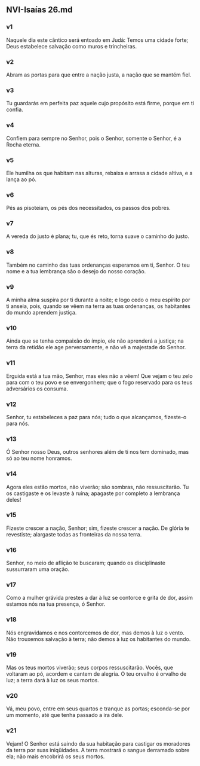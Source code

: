 ## NVI-Isaías 26.md
### v1
 Naquele dia este cântico será entoado em Judá: Temos uma cidade forte; Deus estabelece salvação como muros e trincheiras.
### v2
 Abram as portas para que entre a nação justa, a nação que se mantém fiel.
### v3
 Tu guardarás em perfeita paz aquele cujo propósito está firme, porque em ti confia.
### v4
 Confiem para sempre no Senhor, pois o Senhor, somente o Senhor, é a Rocha eterna.
### v5
 Ele humilha os que habitam nas alturas, rebaixa e arrasa a cidade altiva, e a lança ao pó.
### v6
 Pés as pisoteiam, os pés dos necessitados, os passos dos pobres.
### v7
 A vereda do justo é plana; tu, que és reto, torna suave o caminho do justo.
### v8
 Também no caminho das tuas ordenanças esperamos em ti, Senhor. O teu nome e a tua lembrança são o desejo do nosso coração.
### v9
 A minha alma suspira por ti durante a noite; e logo cedo o meu espírito por ti anseia, pois, quando se vêem na terra as tuas ordenanças, os habitantes do mundo aprendem justiça.
### v10
 Ainda que se tenha compaixão do ímpio, ele não aprenderá a justiça; na terra da retidão ele age perversamente, e não vê a majestade do Senhor.
### v11
 Erguida está a tua mão, Senhor, mas eles não a vêem! Que vejam o teu zelo para com o teu povo e se envergonhem; que o fogo reservado para os teus adversários os consuma.
### v12
 Senhor, tu estabeleces a paz para nós; tudo o que alcançamos, fizeste-o para nós.
### v13
 Ó Senhor nosso Deus, outros senhores além de ti nos tem dominado, mas só ao teu nome honramos.
### v14
 Agora eles estão mortos, não viverão; são sombras, não ressuscitarão. Tu os castigaste e os levaste à ruína; apagaste por completo a lembrança deles!
### v15
 Fizeste crescer a nação, Senhor; sim, fizeste crescer a nação. De glória te revestiste; alargaste todas as fronteiras da nossa terra.
### v16
 Senhor, no meio de aflição te buscaram; quando os disciplinaste sussurraram uma oração.
### v17
 Como a mulher grávida prestes a dar à luz se contorce e grita de dor, assim estamos nós na tua presença, ó Senhor.
### v18
 Nós engravidamos e nos contorcemos de dor, mas demos à luz o vento. Não trouxemos salvação à terra; não demos à luz os habitantes do mundo.
### v19
 Mas os teus mortos viverão; seus corpos ressuscitarão. Vocês, que voltaram ao pó, acordem e cantem de alegria. O teu orvalho é orvalho de luz; a terra dará à luz os seus mortos.
### v20
 Vá, meu povo, entre em seus quartos e tranque as portas; esconda-se por um momento, até que tenha passado a ira dele.
### v21
 Vejam! O Senhor está saindo da sua habitação para castigar os moradores da terra por suas iniqüidades. A terra mostrará o sangue derramado sobre ela; não mais encobrirá os seus mortos.
